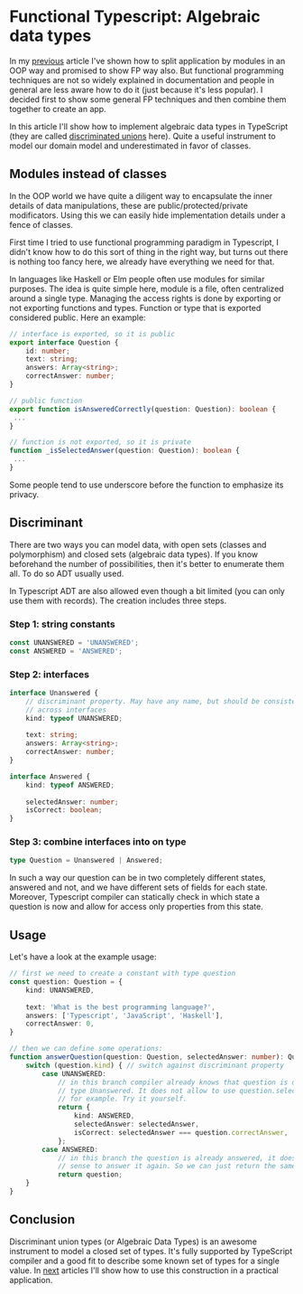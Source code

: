 # Functional Typescript: Algebraic data types

In my [previous](/001_modularized_frontend.md) article I've shown how to
split application by modules in an OOP way and promised to show FP way
also. But functional programming techniques are not so widely explained
in documentation and people in general are less aware how to do it
(just because it's less popular). I decided first to show some general
FP techniques and then combine them together to create an app.

In this article I'll show how to implement algebraic data types in
TypeScript (they are called
[discriminated
unions](https://www.typescriptlang.org/docs/handbook/advanced-types.html#discriminated-unions)
here). Quite a useful instrument to model our domain model and 
underestimated in favor of classes.

## Modules instead of classes

In the OOP world we have quite a diligent way to encapsulate the
inner details of data manipulations, these are public/protected/private 
modificators. Using this we can easily hide implementation details under
a fence of classes.

First time I tried to use functional programming paradigm in Typescript,
I didn't know how to do this sort of thing in the right way, but turns out
there is nothing too fancy here, we already have everything we need for
that.

In languages like Haskell or Elm people often use modules for similar purposes.
The idea is quite simple here, module is a file, often centralized around a
single type. Managing the access rights is done by exporting or not
exporting functions and types. Function or type that is exported considered
public.
Here an example:

```typescript
// interface is exported, so it is public
export interface Question { 
    id: number;
    text: string;
    answers: Array<string>;
    correctAnswer: number;
}

// public function
export function isAnsweredCorrectly(question: Question): boolean {
 ...
}

// function is not exported, so it is private
function _isSelectedAnswer(question: Question): boolean {
 ...
}

```

Some people tend to use underscore before the function to emphasize its privacy.

## Discriminant

There are two ways you can model data, with open sets (classes and polymorphism)
and closed sets (algebraic data types). If you know beforehand the number of
possibilities, then it's better to enumerate them all. To do so ADT usually
used.

In Typescript ADT are also allowed even though a bit limited (you can only use
them with records). The creation includes three steps.

### Step 1: string constants

```typescript
const UNANSWERED = 'UNANSWERED';
const ANSWERED = 'ANSWERED';
```

### Step 2: interfaces

```typescript
interface Unanswered {
    // discriminant property. May have any name, but should be consistent
    // across interfaces
    kind: typeof UNANSWERED; 
    
    text: string;
    answers: Array<string>;
    correctAnswer: number;
}

interface Answered {
    kind: typeof ANSWERED;
    
    selectedAnswer: number;
    isCorrect: boolean;
}
```

### Step 3: combine interfaces into on type

```typescript
type Question = Unanswered | Answered;
```

In such a way our question can be in two completely different states, answered
and not, and we have different sets of fields for each state. Moreover, Typescript
compiler can statically check in which state a question is now and allow for
access only properties from this state.

## Usage

Let's have a look at the example usage:

```typescript
// first we need to create a constant with type question
const question: Question = {
    kind: UNANSWERED,
    
    text: 'What is the best programming language?',
    answers: ['Typescript', 'JavaScript', 'Haskell'],
    correctAnswer: 0,
}

// then we can define some operations:
function answerQuestion(question: Question, selectedAnswer: number): Question {
    switch (question.kind) { // switch against discriminant property
        case UNANSWERED: 
            // in this branch compiler already knows that question is of
            // type Unanswered. It does not allow to use question.selectedAnswer
            // for example. Try it yourself.
            return {
                kind: ANSWERED,
                selectedAnswer: selectedAnswer,
                isCorrect: selectedAnswer === question.correctAnswer,
            };
        case ANSWERED:
            // in this branch the question is already answered, it doesn't make
            // sense to answer it again. So we can just return the same question
            return question;
    }
}
```

## Conclusion

Discriminant union types (or Algebraic Data Types) is an awesome instrument to
model a closed set of types. It's fully supported by TypeScript compiler
and a good fit to describe some known set of types for a single value. In [next](/004_typescript_opaque.md)
articles I'll show how to use this construction in a practical application.
